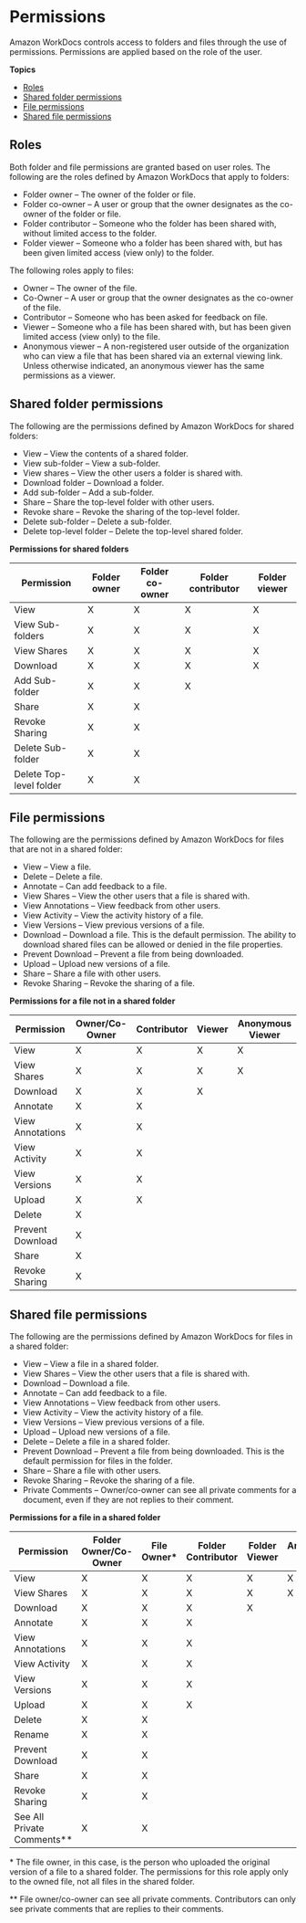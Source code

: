 # Permissions<a name="permissions"></a>

Amazon WorkDocs controls access to folders and files through the use of permissions\. Permissions are applied based on the role of the user\.

**Topics**
+ [Roles](#roles)
+ [Shared folder permissions](#folder_perms)
+ [File permissions](#doc_perms)
+ [Shared file permissions](#shared_document_perms)

## Roles<a name="roles"></a>

Both folder and file permissions are granted based on user roles\. The following are the roles defined by Amazon WorkDocs that apply to folders:
+ Folder owner – The owner of the folder or file\.
+ Folder co\-owner – A user or group that the owner designates as the co\-owner of the folder or file\.
+ Folder contributor – Someone who the folder has been shared with, without limited access to the folder\.
+ Folder viewer – Someone who a folder has been shared with, but has been given limited access \(view only\) to the folder\.

The following roles apply to files:
+ Owner – The owner of the file\.
+ Co\-Owner – A user or group that the owner designates as the co\-owner of the file\.
+ Contributor – Someone who has been asked for feedback on file\.
+ Viewer – Someone who a file has been shared with, but has been given limited access \(view only\) to the file\.
+ Anonymous viewer – A non\-registered user outside of the organization who can view a file that has been shared via an external viewing link\. Unless otherwise indicated, an anonymous viewer has the same permissions as a viewer\.

## Shared folder permissions<a name="folder_perms"></a>

The following are the permissions defined by Amazon WorkDocs for shared folders:
+ View – View the contents of a shared folder\.
+ View sub\-folder – View a sub\-folder\.
+ View shares – View the other users a folder is shared with\.
+ Download folder – Download a folder\.
+ Add sub\-folder – Add a sub\-folder\.
+ Share – Share the top\-level folder with other users\.
+ Revoke share – Revoke the sharing of the top\-level folder\.
+ Delete sub\-folder – Delete a sub\-folder\.
+ Delete top\-level folder – Delete the top\-level shared folder\.


**Permissions for shared folders**  

| Permission | Folder owner | Folder co\-owner | Folder contributor | Folder viewer | 
| --- | --- | --- | --- | --- | 
| View | X | X | X | X | 
| View Sub\-folders | X | X | X | X | 
| View Shares | X | X | X | X | 
| Download | X | X | X | X | 
| Add Sub\-folder | X | X | X |  | 
| Share | X | X |  |  | 
| Revoke Sharing | X | X |  |  | 
| Delete Sub\-folder | X | X |  |  | 
| Delete Top\-level folder | X | X |  |  | 

## File permissions<a name="doc_perms"></a>

The following are the permissions defined by Amazon WorkDocs for files that are not in a shared folder:
+ View – View a file\.
+ Delete – Delete a file\.
+ Annotate – Can add feedback to a file\.
+ View Shares – View the other users that a file is shared with\.
+ View Annotations – View feedback from other users\.
+ View Activity – View the activity history of a file\.
+ View Versions – View previous versions of a file\.
+ Download – Download a file\. This is the default permission\. The ability to download shared files can be allowed or denied in the file properties\. 
+ Prevent Download – Prevent a file from being downloaded\.
+ Upload – Upload new versions of a file\.
+ Share – Share a file with other users\.
+ Revoke Sharing – Revoke the sharing of a file\.


**Permissions for a file not in a shared folder**  

| Permission | Owner/Co\-Owner | Contributor | Viewer | Anonymous Viewer | 
| --- | --- | --- | --- | --- | 
| View | X | X | X | X | 
| View Shares | X | X | X | X | 
| Download | X | X | X |  | 
| Annotate | X | X |  |  | 
| View Annotations | X | X |  |  | 
| View Activity | X | X |  |  | 
| View Versions | X | X |  |  | 
| Upload | X | X |  |  | 
| Delete | X |  |  |  | 
| Prevent Download | X |  |  |  | 
| Share | X |  |  |  | 
| Revoke Sharing | X |  |  |  | 

## Shared file permissions<a name="shared_document_perms"></a>

The following are the permissions defined by Amazon WorkDocs for files in a shared folder:
+ View – View a file in a shared folder\.
+ View Shares – View the other users that a file is shared with\.
+ Download – Download a file\.
+ Annotate – Can add feedback to a file\.
+ View Annotations – View feedback from other users\.
+ View Activity – View the activity history of a file\.
+ View Versions – View previous versions of a file\.
+ Upload – Upload new versions of a file\.
+ Delete – Delete a file in a shared folder\.
+ Prevent Download – Prevent a file from being downloaded\. This is the default permission for files in the folder\. 
+ Share – Share a file with other users\.
+ Revoke Sharing – Revoke the sharing of a file\.
+ Private Comments – Owner/co\-owner can see all private comments for a document, even if they are not replies to their comment\.


**Permissions for a file in a shared folder**  

| Permission | Folder Owner/Co\-Owner | File Owner\* | Folder Contributor | Folder Viewer | Anonymous Viewer | 
| --- | --- | --- | --- | --- | --- | 
| View | X | X | X | X | X | 
| View Shares | X | X | X | X | X | 
| Download | X | X | X | X |  | 
| Annotate | X | X | X |  |  | 
| View Annotations | X | X | X |  |  | 
| View Activity | X | X | X |  |  | 
| View Versions | X | X | X |  |  | 
| Upload | X | X | X |  |  | 
| Delete | X | X |  |  |  | 
| Rename | X | X |  |  |  | 
| Prevent Download | X | X |  |  |  | 
| Share | X | X |  |  |  | 
| Revoke Sharing | X | X |  |  |  | 
| See All Private Comments\*\* | X | X |  |  |  | 

\* The file owner, in this case, is the person who uploaded the original version of a file to a shared folder\. The permissions for this role apply only to the owned file, not all files in the shared folder\.

\*\* File owner/co\-owner can see all private comments\. Contributors can only see private comments that are replies to their comments\.